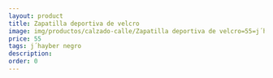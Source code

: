 ```yaml
---
layout: product
title: Zapatilla deportiva de velcro
image: img/productos/calzado-calle/Zapatilla deportiva de velcro=55=j´hayber negro.webp
price: 55
tags: j´hayber negro
description: 
order: 0
---
```

